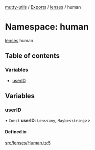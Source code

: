 [mutty-utils](../README.md) / [Exports](../modules.md) / [lenses](lenses.md) / human

# Namespace: human

[lenses](lenses.md).human

## Table of contents

### Variables

- [userID](lenses.human.md#userid)

## Variables

### userID

• `Const` **userID**: `Lens`<`any`, `Maybe`<`string`\>\>

#### Defined in

[src/lenses/Human.ts:5](https://github.com/jonlaing/mutty-utils/blob/c9372b5/src/lenses/Human.ts#L5)
